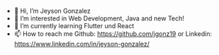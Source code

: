 - 👋 Hi, I’m Jeyson Gonzalez  
- 👀 I’m interested in Web Development, Java and new Tech!
- 🌱 I’m currently learning Flutter und React
- 📫 How to reach me Github: https://github.com/jgonz19 or Linkedin: https://www.linkedin.com/in/jeyson-gonzalez/

<!---
jgonz19/jgonz19 is a ✨ special ✨ repository because its `README.md` (this file) appears on your GitHub profile.
You can click the Preview link to take a look at your changes.
--->
